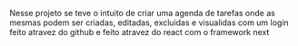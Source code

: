 Nesse projeto se teve o intuito de criar uma agenda de tarefas onde as mesmas podem ser criadas, editadas, excluidas e visualidas com um login feito atravez do github e feito atravez do react com o framework next